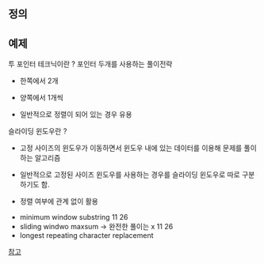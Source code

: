 

## 정의

## 예제


투 포인터 테크닉이란 ?
포인터 두개를 사용하는 풀이전략
- 한쪽에서 2개
- 양쪽에서 1개씩

- 일반적으로 정렬이 되어 있는 경우 유용


슬라이딩 윈도우란 ?
- 고정 사이즈의 윈도우가 이동하면서 윈도우 내에 있는 데이터를 이용해 문제를 풀이하는
알고리즘

- 일반적으로 고정된 사이즈 윈도우를 사용하는 경우를 슬라이딩 윈도우로 따로 구분하기도 함.
- 정렬 여부에 관계 없이 활용

* minimum window substring 11 26
* sliding windwo maxsum -> 완전한 풀이는 x 11 26
* longest repeating character replacement



[참고](https://leetcode.com/tag/two-pointers/discuss/1122776/Summary-of-Sliding-Window-Patterns-for-Subarray-Substring)
